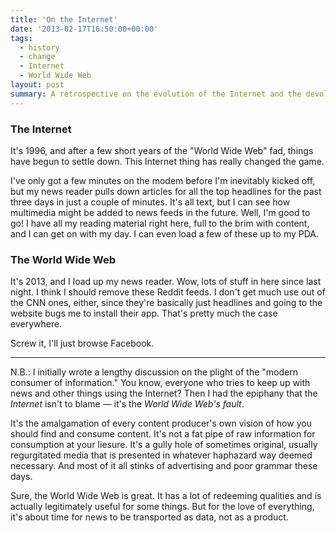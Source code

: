 ```yaml
---
title: 'On the Internet'
date: '2013-02-17T16:50:00+00:00'
tags:
  - history
  - change
  - Internet
  - World Wide Web
layout: post
summary: A retrospective on the evolution of the Internet and the devolution of effective data transport.
---
```


### The Internet
It's 1996, and after a few short years of the "World Wide Web" fad, things have begun to settle down. This Internet thing has really changed the game.

I've only got a few minutes on the modem before I'm inevitably kicked off, but my news reader pulls down articles for all the top headlines for the past three days in just a couple of minutes. It's all text, but I can see how multimedia might be added to news feeds in the future. Well, I'm good to go! I have all my reading material right here, full to the brim with content, and I can get on with my day. I can even load a few of these up to my PDA.

<!-- e -->
<span id="more"></span>

### The World Wide Web
It's 2013, and I load up my news reader. Wow, lots of stuff in here since last night. I think I should remove these Reddit feeds. I don't get much use out of the CNN ones, either, since they're basically just headlines and going to the website bugs me to install their app. That's pretty much the case everywhere.

Screw it, I'll just browse Facebook.

---

N.B.: I initially wrote a lengthy discussion on the plight of the "modern consumer of information." You know, everyone who tries to keep up with news and other things using the Internet? Then I had the epiphany that the *Internet* isn't to blame &mdash; it's the *World Wide Web's fault*.

It's the amalgamation of every content producer's own vision of how you should find and consume content. It's not a fat pipe of raw information for consumption at your liesure. It's a gully hole of sometimes original, usually regurgitated media that is presented in whatever haphazard way deemed necessary. And most of it all stinks of advertising and poor grammar these days.

Sure, the World Wide Web is great. It has a lot of redeeming qualities and is actually legitimately useful for some things. But for the love of everything, it's about time for news to be transported as data, not as a product.
